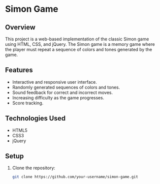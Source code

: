 # Simon Game

## Overview

This project is a web-based implementation of the classic Simon game using HTML, CSS, and jQuery. The Simon game is a memory game where the player must repeat a sequence of colors and tones generated by the game.

## Features

- Interactive and responsive user interface.
- Randomly generated sequences of colors and tones.
- Sound feedback for correct and incorrect moves.
- Increasing difficulty as the game progresses.
- Score tracking.

## Technologies Used

- HTML5
- CSS3
- jQuery

## Setup

1. Clone the repository:

   ```bash
   git clone https://github.com/your-username/simon-game.git
